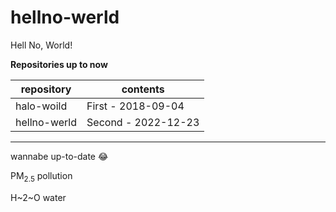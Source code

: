 # hellno-werld
Hell No, World!

__Repositories up to now__

| repository   | contents            |
| ------------ | --------------------|
| halo-woild   | First - 2018-09-04  |
| hellno-werld | Second - 2022-12-23 |

***
wannabe up-to-date :joy:

PM<sub>2.5</sub> pollution

H~2~O water
